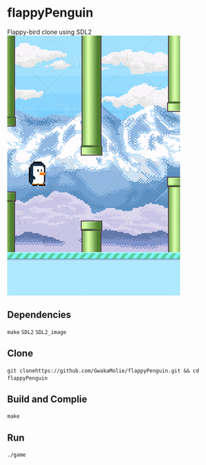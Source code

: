 # flappyPenguin
Flappy-bird clone using SDL2 
![Screenshot](https://github.com/GwakaMolie/flappyPenguin/blob/master/screenshot.png)
## Dependencies
  `make`
  `SDL2`
  `SDL2_image`

## Clone
  `git clonehttps://github.com/GwakaMolie/flappyPenguin.git && cd flappyPenguin`
  
## Build and Complie
  `make`

## Run 
  `./game`
